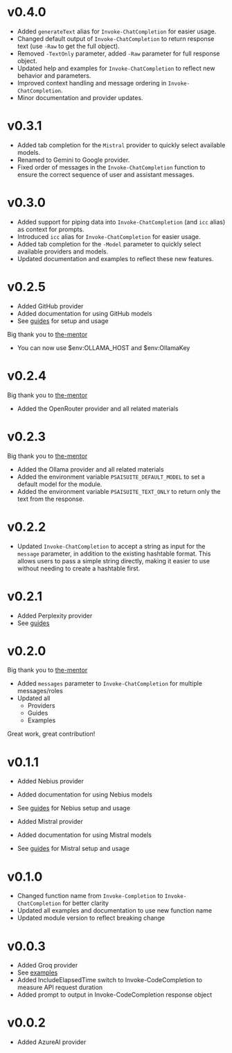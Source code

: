 
# v0.4.0

- Added `generateText` alias for `Invoke-ChatCompletion` for easier usage.
- Changed default output of `Invoke-ChatCompletion` to return response text (use `-Raw` to get the full object).
- Removed `-TextOnly` parameter, added `-Raw` parameter for full response object.
- Updated help and examples for `Invoke-ChatCompletion` to reflect new behavior and parameters.
- Improved context handling and message ordering in `Invoke-ChatCompletion`.
- Minor documentation and provider updates.

# v0.3.1

- Added tab completion for the `Mistral` provider to quickly select available models.
- Renamed to Gemini to Google provider.
- Fixed order of messages in the `Invoke-ChatCompletion` function to ensure the correct sequence of user and assistant messages.

# v0.3.0

- Added support for piping data into `Invoke-ChatCompletion` (and `icc` alias) as context for prompts.
- Introduced `icc` alias for `Invoke-ChatCompletion` for easier usage.
- Added tab completion for the `-Model` parameter to quickly select available providers and models.
- Updated documentation and examples to reflect these new features.

# v0.2.5

- Added GitHub provider
- Added documentation for using GitHub models
- See [guides](guides/github.md) for setup and usage

Big thank you to [the-mentor](https://github.com/the-mentor)
- You can now use $env:OLLAMA_HOST and $env:OllamaKey

# v0.2.4 
Big thank you to [the-mentor](https://github.com/the-mentor)
- Added the OpenRouter provider and all related materials

# v0.2.3

Big thank you to [the-mentor](https://github.com/the-mentor)
- Added the Ollama provider and all related materials
- Added the environment variable `PSAISUITE_DEFAULT_MODEL` to set a default model for the module.
- Added the environment variable `PSAISUITE_TEXT_ONLY` to return only the text from the response.

# v0.2.2

- Updated `Invoke-ChatCompletion` to accept a string as input for the `message` parameter, in addition to the existing hashtable format. This allows users to pass a simple string directly, making it easier to use without needing to create a hashtable first.

# v0.2.1

- Added Perplexity provider
- See [guides](guides/perplexity.md)

# v0.2.0

Big thank you to [the-mentor](https://github.com/the-mentor)
- Added `messages` parameter to `Invoke-ChatCompletion` for multiple messages/roles
- Updated all 
    - Providers 
    - Guides
    - Examples

Great work, great contribution!

# v0.1.1

- Added Nebius provider
- Added documentation for using Nebius models
- See [guides](guides/nebius.md) for Nebius setup and usage

- Added Mistral provider
- Added documentation for using Mistral models
- See [guides](guides/mistral.md) for Mistral setup and usage

# v0.1.0

- Changed function name from `Invoke-Completion` to `Invoke-ChatCompletion` for better clarity
- Updated all examples and documentation to use new function name
- Updated module version to reflect breaking change

# v0.0.3

- Added Groq provider
- See [examples](Examples/tryGroq.ps1)
- Added IncludeElapsedTime switch to Invoke-CodeCompletion to measure API request duration
- Added prompt to output in Invoke-CodeCompletion response object

# v0.0.2

- Added AzureAI provider